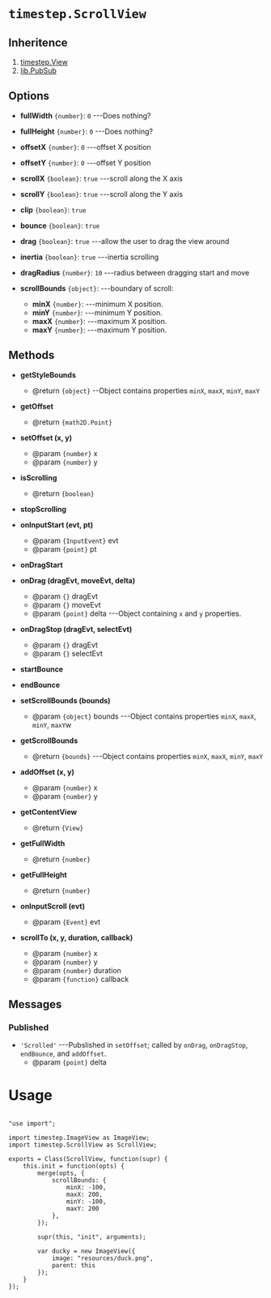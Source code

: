 # `timestep.ScrollView`

## Inheritence

1. [timestep.View](./timestep-view.html)
2. [lib.PubSub](./lib-pubsub.html)

## Options

* __fullWidth__ `{number}`: `0` ---Does nothing?

* __fullHeight__ `{number}`: `0` ---Does nothing?

* __offsetX__ `{number}`: `0` ---offset X position

* __offsetY__ `{number}`: `0` ---offset Y position

* __scrollX__ `{boolean}`: `true` ---scroll along the X axis

* __scrollY__ `{boolean}`: `true` ---scroll along the Y axis

* __clip__ `{boolean}`: `true`

* __bounce__ `{boolean}`: `true`

* __drag__ `{boolean}`: `true` ---allow the user to drag the view around

* __inertia__ `{boolean}`: `true` ---inertia scrolling

* __dragRadius__ `{number}`: `10` ---radius between dragging start and move

* __scrollBounds__ `{object}`: ---boundary of scroll:
	* __minX__ `{number}`: ---minimum X position.
	* __minY__ `{number}`: ---minimum Y position.
	* __maxX__ `{number}`: ---maximum X position.
	* __maxY__ `{number}`: ---maximum Y position.

## Methods

* __getStyleBounds__
	* @return `{object}` --Object contains properties `minX`, `maxX`, `minY`, `maxY`

* __getOffset__
	* @return `{math2D.Point}`

* __setOffset (x, y)__
	* @param `{number}` x
	* @param `{number}` y

* __isScrolling__
	* @return `{boolean}`

* __stopScrolling__

* __onInputStart (evt, pt)__
	* @param `{InputEvent}` evt
	* @param `{point}` pt

* __onDragStart__

* __onDrag (dragEvt, moveEvt, delta)__
	* @param `{}` dragEvt
	* @param `{}` moveEvt
	* @param `{point}` delta ---Object containing `x` and `y` properties.

* __onDragStop (dragEvt, selectEvt)__
	* @param `{}` dragEvt
	* @param `{}` selectEvt

* __startBounce__

* __endBounce__

* __setScrollBounds (bounds)__
	* @param `{object}` bounds ---Object contains properties `minX`, `maxX`, `minY`, `maxY`w

* __getScrollBounds__
	* @return `{bounds}` ---Object contains properties `minX`, `maxX`, `minY`, `maxY`

* __addOffset (x, y)__
	* @param `{number}` x
	* @param `{number}` y

* __getContentView__
	* @return `{View}`

* __getFullWidth__
	* @return `{number}`

* __getFullHeight__
	* @return `{number}`

* __onInputScroll (evt)__
	* @param `{Event}` evt

* __scrollTo (x, y, duration, callback)__
	* @param `{number}` x
	* @param `{number}` y
	* @param `{number}` duration
	* @param `{function}` callback


## Messages

### Published

* `'Scrolled'` ---Pubslished in `setOffset`; called by `onDrag`, `onDragStop`, `endBounce`, and `addOffset`.
	* @param `{point}` delta


# Usage

~~~

"use import";

import timestep.ImageView as ImageView;
import timestep.ScrollView as ScrollView;

exports = Class(ScrollView, function(supr) {
    this.init = function(opts) {
		merge(opts, {
			scrollBounds: {
				minX: -100,
				maxX: 200,
				minY: -100,
				maxY: 200 
			},  
		}); 

		supr(this, "init", arguments);

		var ducky = new ImageView({
			image: "resources/duck.png",
			parent: this
		}); 
	}   
});
~~~
